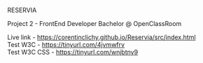 RESERVIA

Project 2 - FrontEnd Developer Bachelor @ OpenClassRoom

Live link - https://corentinclichy.github.io/Reservia/src/index.html <br>
Test W3C - https://tinyurl.com/4jvmwfrv<br>
Test W3C CSS - https://tinyurl.com/wnjbtny9<br>


